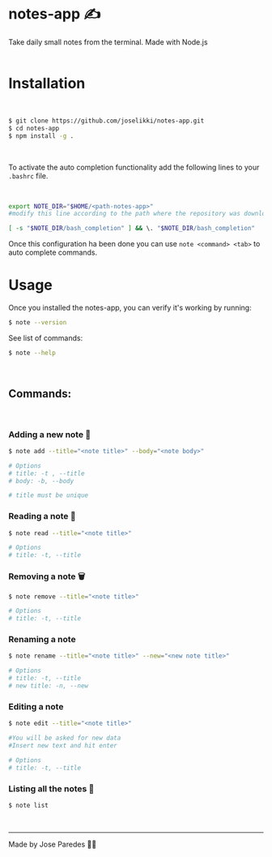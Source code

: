 # notes-app ✍️

Take daily small notes from the terminal.
Made with Node.js
<br>
<br>

# Installation

<br>

```sh
$ git clone https://github.com/joselikki/notes-app.git
$ cd notes-app
$ npm install -g .
```

<br>

To activate the auto completion functionality add the following lines to your `.bashrc` file.

<br>

```sh
export NOTE_DIR="$HOME/<path-notes-app>"
#modify this line according to the path where the repository was downloaded

[ -s "$NOTE_DIR/bash_completion" ] && \. "$NOTE_DIR/bash_completion"
```

Once this configuration ha been done you can use `note <command> <tab>` to auto complete commands.
<br>

# Usage

Once you installed the notes-app, you can verify it's working by running:

```sh
$ note --version
```

See list of commands:

```sh
$ note --help
```

<br>

## Commands:

<br>

### Adding a new note 📝

```sh
$ note add --title="<note title>" --body="<note body>"

# Options
# title: -t , --title
# body: -b, --body

# title must be unique
```

### Reading a note 📄

```sh
$ note read --title="<note title>"

# Options
# title: -t, --title
```

### Removing a note 🗑

```sh
$ note remove --title="<note title>"

# Options
# title: -t, --title
```

### Renaming a note

```sh
$ note rename --title="<note title>" --new="<new note title>"

# Options
# title: -t, --title
# new title: -n, --new
```

### Editing a note

```sh
$ note edit --title="<note title>"

#You will be asked for new data
#Insert new text and hit enter

# Options
# title: -t, --title
```

### Listing all the notes 📒

```sh
$ note list
```

<br>

---

Made by Jose Paredes 👨‍🚀
